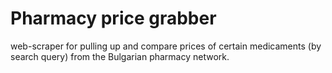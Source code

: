 # Pharmacy price grabber
web-scraper for pulling up and compare prices of certain medicaments (by search query) from the Bulgarian pharmacy network.
